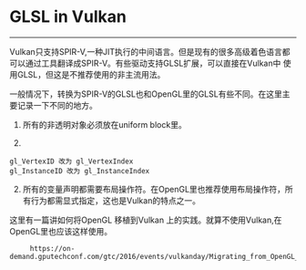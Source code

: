 # GLSL in Vulkan
---

Vulkan只支持SPIR-V,一种JIT执行的中间语言。但是现有的很多高级着色语言都可以通过工具翻译成SPIR-V。有些驱动支持GLSL扩展，可以直接在Vulkan中
使用GLSL，但这是不推荐使用的非主流用法。

一般情况下，转换为SPIR-V的GLSL也和OpenGL里的GLSL有些不同。在这里主要记录一下不同的地方。

1. 所有的非透明对象必须放在uniform block里。

2. 
```
gl_VertexID 改为 gl_VertexIndex
gl_InstanceID 改为 gl_InstanceIndex
```
2. 所有的变量声明都需要布局操作符。在OpenGL里也推荐使用布局操作符，所有行为都需显式指定，这也是Vulkan的特点之一。


这里有一篇讲如何将OpenGL 移植到Vulkan 上的实践。就算不使用Vulkan,在OpenGL里也应该这样使用。

```pdf
     https://on-demand.gputechconf.com/gtc/2016/events/vulkanday/Migrating_from_OpenGL_to_Vulkan.pdf
```

